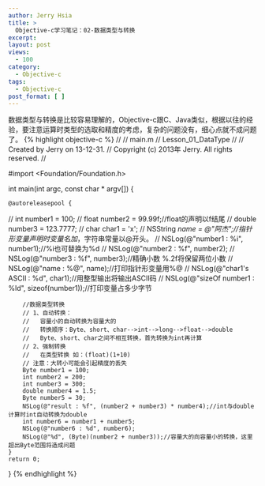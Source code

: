 ```yaml
---
author: Jerry Hsia
title: >
  Objective-c学习笔记：02-数据类型与转换
excerpt:
layout: post
views:
  - 100
category:
  - Objective-c
tags:
  - Objective-c
post_format: [ ]
---
```

数据类型与转换是比较容易理解的，Objective-c跟C、Java类似，根据以往的经验，要注意运算时类型的选取和精度的考虑，复杂的问题没有，细心点就不成问题了。
{% highlight objective-c %}
//
//  main.m
//  Lesson_01_DataType
//
//  Created by Jerry on 13-12-31.
//  Copyright (c) 2013年 Jerry. All rights reserved.
//

#import <Foundation/Foundation.h>

int main(int argc, const char * argv[])
{

    @autoreleasepool {

//        int number1 = 100;
//        float number2 = 99.99f;//float的声明以f结尾
//        double number3 = 123.7777;
//        char char1 = 'x';
//        NSString *name = @"阿杰";//指针形变量声明时变量名加*，字符串常量以@开头。
//        NSLog(@"number1 : %i", number1);//%i也可替换为%d
//        NSLog(@"number2 : %f", number2);
//        NSLog(@"number3 : %f", number3);//精确小数 %.2f将保留两位小数
//        NSLog(@"name : %@", name);//打印指针形变量用%@
//        NSLog(@"char1's ASCII : %d", char1);//用整型输出将输出ASCII码
//        NSLog(@"sizeOf number1 : %ld", sizeof(number1));//打印变量占多少字节

        //数据类型转换
        // 1、自动转换：
        //   容量小的自动转换为容量大的
        //   转换顺序：Byte、short、char-->int-->long-->float-->double
        //   Byte、short、char之间不相互转换，首先转换为int再计算
        // 2、强制转换
        //   在类型转换 如：(float)(1+10)
        // 注意：大转小可能会引起精度的丢失
        Byte number1 = 100;
        int number2 = 200;
        int number3 = 300;
        double number4 = 1.5;
        Byte number5 = 30;
        NSLog(@"result : %f", (number2 + number3) * number4);//int与double计算时int自动转换为double
        int number6 = number1 + number5;
        NSLog(@"number6 : %d", number6);
        NSLog(@"%d", (Byte)(number2 + number3));//容量大的向容量小的转换，这里超出Byte范围将造成问题
    }
    return 0;
}
{% endhighlight %}
 
